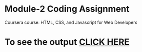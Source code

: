 # Module-2 Coding Assignment

Coursera course: HTML, CSS, and Javascript for Web Developers

# To see the output [CLICK HERE](https://devansh-dj007.github.io/Sample/GYM%20MEMBERSHIP%20WEBSITE/index.html)
